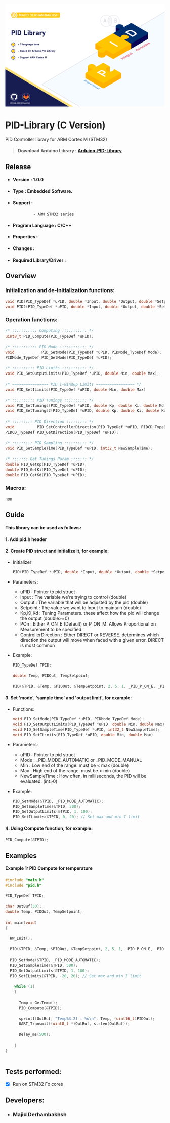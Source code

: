 ![Banner](Banner.png)

# PID-Library (C Version)
PID Controller library for ARM Cortex M (STM32)

> #### Download Arduino Library : [Arduino-PID-Library](https://github.com/br3ttb/Arduino-PID-Library)  

## Release
- #### Version : 1.0.0

- #### Type : Embedded Software.

- #### Support :  
               - ARM STM32 series  

- #### Program Language : C/C++

- #### Properties :

- #### Changes :  

- #### Required Library/Driver :


## Overview 
### Initialization and de-initialization functions:
```c++
void PID(PID_TypeDef *uPID, double *Input, double *Output, double *Setpoint, double Kp, double Ki, double Kd, PIDPON_TypeDef POn, PIDCD_TypeDef ControllerDirection);
void PID2(PID_TypeDef *uPID, double *Input, double *Output, double *Setpoint, double Kp, double Ki, double Kd, PIDCD_TypeDef ControllerDirection);
``` 

### Operation functions:
```c++
/* ::::::::::: Computing ::::::::::: */
uint8_t PID_Compute(PID_TypeDef *uPID);

/* ::::::::::: PID Mode :::::::::::: */
void            PID_SetMode(PID_TypeDef *uPID, PIDMode_TypeDef Mode);
PIDMode_TypeDef PID_GetMode(PID_TypeDef *uPID);

/* :::::::::: PID Limits ::::::::::: */
void PID_SetOutputLimits(PID_TypeDef *uPID, double Min, double Max);

/* ~~~~~~~~~~~~~~~~ PID I-windup Limits ~~~~~~~~~~~~~~~~~ */
void PID_SetILimits(PID_TypeDef *uPID, double Min, double Max)

/* :::::::::: PID Tunings :::::::::: */
void PID_SetTunings(PID_TypeDef *uPID, double Kp, double Ki, double Kd);
void PID_SetTunings2(PID_TypeDef *uPID, double Kp, double Ki, double Kd, PIDPON_TypeDef POn);

/* ::::::::: PID Direction ::::::::: */
void          PID_SetControllerDirection(PID_TypeDef *uPID, PIDCD_TypeDef Direction);
PIDCD_TypeDef PID_GetDirection(PID_TypeDef *uPID);

/* ::::::::: PID Sampling :::::::::: */
void PID_SetSampleTime(PID_TypeDef *uPID, int32_t NewSampleTime);

/* ::::::: Get Tunings Param ::::::: */
double PID_GetKp(PID_TypeDef *uPID);
double PID_GetKi(PID_TypeDef *uPID);
double PID_GetKd(PID_TypeDef *uPID);
``` 

### Macros:
```diff  
non   
```

## Guide

#### This library can be used as follows:
#### 1.  Add pid.h header  
#### 2.  Create PID struct and initialize it, for example:      
* Initializer:
  ```c++
  PID(PID_TypeDef *uPID, double *Input, double *Output, double *Setpoint, double Kp, double Ki, double Kd, PIDPON_TypeDef POn, PIDCD_TypeDef ControllerDirection);
  ``` 
* Parameters:  
     * uPID : Pointer to pid struct 
     * Input : The variable we're trying to control (double) 
     * Output : The variable that will be adjusted by the pid (double) 
     * Setpoint : The value we want to Input to maintain (double) 
     * Kp,Ki,Kd : Tuning Parameters. these affect how the pid will change the output (double>=0) 
     * POn : Either P_ON_E (Default) or P_ON_M. Allows Proportional on Measurement to be specified.  
     * ControllerDirection : Either DIRECT or REVERSE. determines which direction the output will move when faced with a given error. DIRECT is most common  
          
          
* Example:
  ```c++  
  PID_TypeDef TPID;

  double Temp, PIDOut, TempSetpoint;

  PID(&TPID, &Temp, &PIDOut, &TempSetpoint, 2, 5, 1, _PID_P_ON_E, _PID_CD_DIRECT);
  ``` 
#### 3.  Set 'mode', 'sample time' and 'output limit', for example:  
* Functions:
  ```c++
  void PID_SetMode(PID_TypeDef *uPID, PIDMode_TypeDef Mode);
  void PID_SetOutputLimits(PID_TypeDef *uPID, double Min, double Max);
  void PID_SetSampleTime(PID_TypeDef *uPID, int32_t NewSampleTime);
  void PID_SetILimits(PID_TypeDef *uPID, double Min, double Max)
  ``` 
* Parameters:  
     * uPID : Pointer to pid struct 
     * Mode : _PID_MODE_AUTOMATIC or _PID_MODE_MANUAL
     * Min : Low end of the range. must be < max (double) 
     * Max : High end of the range. must be > min (double) 
     * NewSampleTime : How often, in milliseconds, the PID will be evaluated. (int>0)  
          
* Example:
  ```c++  
  PID_SetMode(&TPID, _PID_MODE_AUTOMATIC);
  PID_SetSampleTime(&TPID, 500);
  PID_SetOutputLimits(&TPID, 1, 100);
  PID_SetILimits(&TPID, 0, 20); // Set max and min I limit

  ``` 
  
#### 4.  Using Compute function, for example:  
        
```c++
PID_Compute(&TPID);
```  
      
## Examples  

#### Example 1: PID Compute for temperature
```c++  
#include "main.h"
#include "pid.h"

PID_TypeDef TPID;

char OutBuf[50];
double Temp, PIDOut, TempSetpoint;

int main(void)
{
	
  HW_Init();
  
  PID(&TPID, &Temp, &PIDOut, &TempSetpoint, 2, 5, 1, _PID_P_ON_E, _PID_CD_DIRECT);
	
  PID_SetMode(&TPID, _PID_MODE_AUTOMATIC);
  PID_SetSampleTime(&TPID, 500);
  PID_SetOutputLimits(&TPID, 1, 100);
  PID_SetILimits(&TPID, -20, 20); // Set max and min I limit

    while (1) 
    {
  
      Temp = GetTemp();
      PID_Compute(&TPID);
      
      sprintf(OutBuf, "Temp%3.2f : %u\n", Temp, (uint16_t)PIDOut);
      UART_Transmit((uint8_t *)OutBuf, strlen(OutBuf));
      
      Delay_ms(500);
    
    }
}
   
``` 

## Tests performed:
- [x] Run on STM32 Fx cores 

## Developers: 
- ### Majid Derhambakhsh

